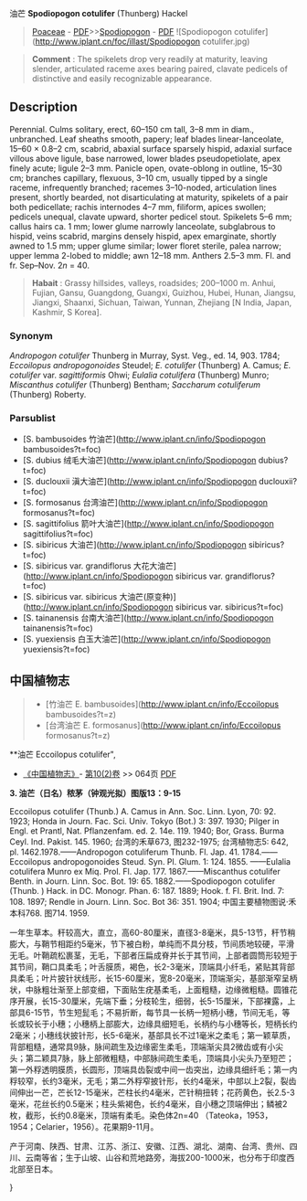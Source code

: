 油芒 **Spodiopogon cotulifer** (Thunberg) Hackel

> [Poaceae](http://www.iplant.cn/info/Poaceae?t=foc) - [PDF](http://www.iplant.cn/foc/pdf/Poaceae.pdf)>>[Spodiopogon](http://www.iplant.cn/info/Spodiopogon?t=foc) - [PDF](http://www.iplant.cn/foc/pdf/Spodiopogon.pdf)
![Spodiopogon cotulifer](http://www.iplant.cn/foc/illast/Spodiopogon cotulifer.jpg)

> **Comment** : 
> The spikelets drop very readily at maturity, leaving slender, articulated raceme axes bearing paired, clavate pedicels of distinctive and easily recognizable appearance.

## Description

Perennial. Culms solitary, erect, 60–150 cm tall, 3–8 mm in diam., unbranched. Leaf sheaths smooth, papery; leaf blades linear-lanceolate, 15–60 × 0.8–2 cm, scabrid, abaxial surface sparsely hispid, adaxial surface villous above ligule, base narrowed, lower blades pseudopetiolate, apex finely acute; ligule 2–3 mm. Panicle open, ovate-oblong in outline, 15–30 cm; branches capillary, flexuous, 3–10 cm, usually tipped by a single raceme, infrequently branched; racemes 3–10-noded, articulation lines present, shortly bearded, not disarticulating at maturity, spikelets of a pair both pedicellate; rachis internodes 4–7 mm, filiform, apices swollen; pedicels unequal, clavate upward, shorter pedicel stout. Spikelets 5–6 mm; callus hairs ca. 1 mm; lower glume narrowly lanceolate, subglabrous to hispid, veins scabrid, margins densely hispid, apex emarginate, shortly awned to 1.5 mm; upper glume similar; lower floret sterile, palea narrow; upper lemma 2-lobed to middle; awn 12–18 mm. Anthers 2.5–3 mm. Fl. and fr. Sep–Nov. 2*n* = 40.

> **Habait** : 
> Grassy hillsides, valleys, roadsides; 200–1000 m. Anhui, Fujian, Gansu, Guangdong, Guangxi, Guizhou, Hubei, Hunan, Jiangsu, Jiangxi, Shaanxi, Sichuan, Taiwan, Yunnan, Zhejiang [N India, Japan, Kashmir, S Korea].

### Synonym
*Andropogon cotulifer* Thunberg in Murray, Syst. Veg., ed. 14, 903. 1784; *Eccoilopus andropogonoides* Steudel; *E. cotulifer* (Thunberg) A. Camus; *E. cotulifer* var. *sagittiformis* Ohwi; *Eulalia cotulifera* (Thunberg) Munro; *Miscanthus cotulifer* (Thunberg) Bentham; *Saccharum cotuliferum* (Thunberg) Roberty.

### Parsublist

* [S.  bambusoides  竹油芒](http://www.iplant.cn/info/Spodiopogon bambusoides?t=foc)
* [S.  dubius  绒毛大油芒](http://www.iplant.cn/info/Spodiopogon dubius?t=foc)
* [S.  duclouxii  滇大油芒](http://www.iplant.cn/info/Spodiopogon duclouxii?t=foc)
* [S.  formosanus  台湾油芒](http://www.iplant.cn/info/Spodiopogon formosanus?t=foc)
* [S.  sagittifolius  箭叶大油芒](http://www.iplant.cn/info/Spodiopogon sagittifolius?t=foc)
* [S.  sibiricus  大油芒](http://www.iplant.cn/info/Spodiopogon sibiricus?t=foc)
* [S.  sibiricus var. grandiflorus  大花大油芒](http://www.iplant.cn/info/Spodiopogon sibiricus var. grandiflorus?t=foc)
* [S.  sibiricus var. sibiricus  大油芒(原变种)](http://www.iplant.cn/info/Spodiopogon sibiricus var. sibiricus?t=foc)
* [S.  tainanensis  台南大油芒](http://www.iplant.cn/info/Spodiopogon tainanensis?t=foc)
* [S.  yuexiensis  白玉大油芒](http://www.iplant.cn/info/Spodiopogon yuexiensis?t=foc)

## 中国植物志

> * [竹油芒  E.  bambusoides](http://www.iplant.cn/info/Eccoilopus bambusoides?t=z)
> * [台湾油芒  E.  formosanus](http://www.iplant.cn/info/Eccoilopus formosanus?t=z)

**油芒 Eccoilopus cotulifer",

* [《中国植物志》](http://www.iplant.cn/frps)- [第10(2)卷](http://www.iplant.cn/frps/vol/10(2)) >> 064页 [PDF](http://www.iplant.cn/frps/pdf/10(2)/064.pdf)

**3. 油芒（日名）秾茅（钟观光拟）图版13：9-15**

Eccoilopus cotulifer (Thunb.) A. Camus in Ann. Soc. Linn. Lyon, 70: 92. 1923; Honda in Journ. Fac. Sci. Univ. Tokyo (Bot.) 3: 397. 1930; Pilger in Engl. et Prantl, Nat. Pflanzenfam. ed. 2. 14e. 119. 1940; Bor, Grass. Burma Ceyl. Ind. Pakist. 145. 1960; 台湾的禾草673, 图232-1975; 台湾植物志5: 642, pl. 1462.1978.——Andropogon cotuliferum Thunb. Fl. Jap. 41. 1784.——Eccoilopus andropogonoides Steud. Syn. Pl. Glum. 1: 124. 1855. ——Eulalia cotulifera Munro ex Miq. Prol. Fl. Jap. 177. 1867.——Miscanthus cotulifer Benth. in Journ. Linn. Soc. Bot. 19: 65. 1882.——Spodiopogon cotulifer (Thunb. ) Hack. in DC. Monogr. Phan. 6: 187. 1889; Hook. f. Fl. Brit. Ind. 7: 108. 1897; Rendle in Journ. Linn. Soc. Bot 36: 351. 1904; 中国主要植物图说·禾本科768. 图714. 1959.

一年生草本。秆较高大，直立，高60-80厘米，直径3-8毫米，具5-13节，秆节稍膨大，与鞘节相距约5毫米，节下被白粉，单纯而不具分枝，节间质地较硬，平滑无毛。叶鞘疏松裹茎，无毛，下部者压扁成脊并长于其节间，上部者圆筒形较短于其节间，鞘口具柔毛；叶舌膜质，褐色，长2-3毫米，顶端具小纤毛，紧贴其背部具柔毛；叶片披针状线形，长15-60厘米，宽8-20毫米，顶端渐尖，基部渐窄呈柄状，中脉粗壮渐至上部变细，下面贴生疣基柔毛，上面粗糙，边缘微粗糙。圆锥花序开展，长15-30厘米，先端下垂；分枝轮生，细弱，长5-15厘米，下部裸露，上部具6-15节，节生短髭毛；不易折断，每节具一长柄一短柄小穗，节间无毛，等长或较长于小穗；小穗柄上部膨大，边缘具细短毛，长柄约与小穗等长，短柄长约2毫米；小穗线状披针形，长5-6毫米，基部具长不过1毫米之柔毛；第一颖草质，背部粗糙，通常具9脉，脉间疏生及边缘密生柔毛，顶端渐尖具2微齿或有小尖头；第二颖具7脉，脉上部微粗糙，中部脉间疏生柔毛，顶端具小尖头乃至短芒；第一外稃透明膜质，长圆形，顶端具齿裂或中间一齿突出，边缘具细纤毛；第一内稃较窄，长约3毫米，无毛；第二外稃窄披针形，长约4毫米，中部以上2裂，裂齿间伸出一芒，芒长12-15毫米，芒柱长约4毫米，芒针稍扭转；花药黄色，长2.5-3毫米，花丝长约0.5毫米；柱头紫褐色，长约4毫米，自小穗之顶端伸出；鳞被2枚，截形，长约0.8毫米，顶端有柔毛。染色体2n=40 （Tateoka，1953，1954；Celarier，1956）。花果期9-11月。

产于河南、陕西、甘肃、江苏、浙江、安徽、江西、湖北、湖南、台湾、贵州、四川、云南等省；生于山坡、山谷和荒地路旁，海拔200-1000米，也分布于印度西北部至日本。

}